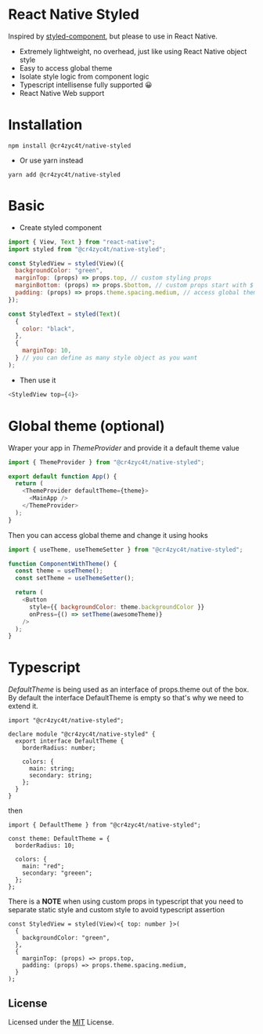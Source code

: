 # React Native Styled

Inspired by [styled-component](https://styled-components.com/), but please to use in React Native.

- Extremely lightweight, no overhead, just like using React Native object style
- Easy to access global theme
- Isolate style logic from component logic
- Typescript intellisense fully supported 😀
- React Native Web support

# Installation

```
npm install @cr4zyc4t/native-styled
```

- Or use yarn instead

```
yarn add @cr4zyc4t/native-styled
```

# Basic

- Create styled component

```jsx
import { View, Text } from "react-native";
import styled from "@cr4zyc4t/native-styled";

const StyledView = styled(View)({
  backgroundColor: "green",
  marginTop: (props) => props.top, // custom styling props
  marginBottom: (props) => props.$bottom, // custom props start with $ will not be passed down to View component
  padding: (props) => props.theme.spacing.medium, // access global theme
});

const StyledText = styled(Text)(
  {
    color: "black",
  },
  {
    marginTop: 10,
  } // you can define as many style object as you want
);
```

- Then use it

```js
<StyledView top={4}>
```

# Global theme (optional)
Wraper your app in *ThemeProvider* and provide it a default theme value
```js
import { ThemeProvider } from "@cr4zyc4t/native-styled";

export default function App() {
  return (
    <ThemeProvider defaultTheme={theme}>
      <MainApp />
    </ThemeProvider>
  );
}
```

Then you can access global theme and change it using hooks

```js
import { useTheme, useThemeSetter } from "@cr4zyc4t/native-styled";

function ComponentWithTheme() {
  const theme = useTheme();
  const setTheme = useThemeSetter();

  return (
    <Button
      style={{ backgroundColor: theme.backgroundColor }}
      onPress={() => setTheme(awesomeTheme)}
    />
  );
}
```

# Typescript

_DefaultTheme_ is being used as an interface of props.theme out of the box. By default the interface DefaultTheme is empty so that's why we need to extend it.

```tsx
import "@cr4zyc4t/native-styled";

declare module "@cr4zyc4t/native-styled" {
  export interface DefaultTheme {
    borderRadius: number;

    colors: {
      main: string;
      secondary: string;
    };
  }
}
```

then

```tsx
import { DefaultTheme } from "@cr4zyc4t/native-styled";

const theme: DefaultTheme = {
  borderRadius: 10;

  colors: {
    main: "red";
    secondary: "greeen";
  };
};
```

There is a **NOTE** when using custom props in typescript that you need to separate static style and custom style to avoid typescript assertion

```tsx
const StyledView = styled(View)<{ top: number }>(
  {
    backgroundColor: "green",
  },
  {
    marginTop: (props) => props.top,
    padding: (props) => props.theme.spacing.medium,
  }
);
```

## License

Licensed under the [MIT](LICENSE) License.

